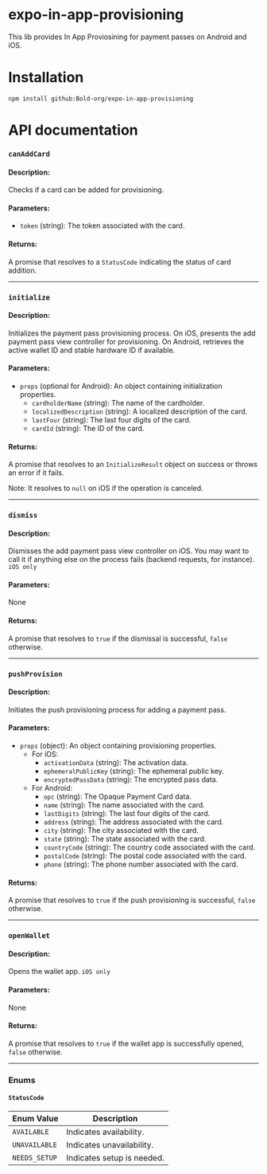 # expo-in-app-provisioning

This lib provides In App Proviosining for payment passes on Android and iOS.

# Installation

```
npm install github:Bold-org/expo-in-app-provisioning
```

# API documentation

### `canAddCard`

#### Description:

Checks if a card can be added for provisioning.

#### Parameters:

- `token` (string): The token associated with the card.

#### Returns:

A promise that resolves to a `StatusCode` indicating the status of card addition.

---

### `initialize`

#### Description:

Initializes the payment pass provisioning process. On iOS, presents the add payment pass view controller for provisioning. On Android, retrieves the active wallet ID and stable hardware ID if available.

#### Parameters:

- `props` (optional for Android): An object containing initialization properties.
  - `cardholderName` (string): The name of the cardholder.
  - `localizedDescription` (string): A localized description of the card.
  - `lastFour` (string): The last four digits of the card.
  - `cardId` (string): The ID of the card.

#### Returns:

A promise that resolves to an `InitializeResult` object on success or throws an error if it fails.

Note: It resolves to `null` on iOS if the operation is canceled.

---

### `dismiss`

#### Description:

Dismisses the add payment pass view controller on iOS. You may want to call it if anything else on the process fails (backend requests, for instance). `iOS only`

#### Parameters:

None

#### Returns:

A promise that resolves to `true` if the dismissal is successful, `false` otherwise.

---

### `pushProvision`

#### Description:

Initiates the push provisioning process for adding a payment pass.

#### Parameters:

- `props` (object): An object containing provisioning properties.
  - For iOS:
    - `activationData` (string): The activation data.
    - `ephemeralPublicKey` (string): The ephemeral public key.
    - `encryptedPassData` (string): The encrypted pass data.
  - For Android:
    - `opc` (string): The Opaque Payment Card data.
    - `name` (string): The name associated with the card.
    - `lastDigits` (string): The last four digits of the card.
    - `address` (string): The address associated with the card.
    - `city` (string): The city associated with the card.
    - `state` (string): The state associated with the card.
    - `countryCode` (string): The country code associated with the card.
    - `postalCode` (string): The postal code associated with the card.
    - `phone` (string): The phone number associated with the card.

#### Returns:

A promise that resolves to `true` if the push provisioning is successful, `false` otherwise.

---

### `openWallet`

#### Description:

Opens the wallet app. `iOS only`

#### Parameters:

None

#### Returns:

A promise that resolves to `true` if the wallet app is successfully opened, `false` otherwise.

---

### Enums

#### `StatusCode`

| Enum Value    | Description                |
| ------------- | -------------------------- |
| `AVAILABLE`   | Indicates availability.    |
| `UNAVAILABLE` | Indicates unavailability.  |
| `NEEDS_SETUP` | Indicates setup is needed. |
